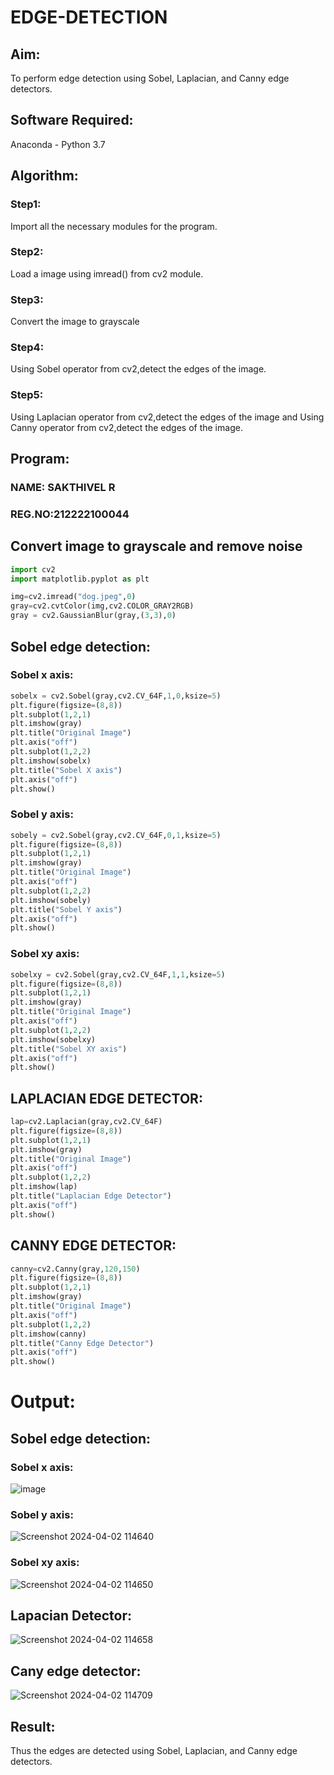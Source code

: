 # EDGE-DETECTION
## Aim:
To perform edge detection using Sobel, Laplacian, and Canny edge detectors.

## Software Required:
Anaconda - Python 3.7

## Algorithm:
### Step1:
Import all the necessary modules for the program.

### Step2:
Load a image using imread() from cv2 module.

### Step3:
Convert the image to grayscale

### Step4:
Using Sobel operator from cv2,detect the edges of the image.

### Step5:

Using Laplacian operator from cv2,detect the edges of the image and Using Canny operator from cv2,detect the edges of the image.

## Program:
### NAME: SAKTHIVEL R
### REG.NO:212222100044

## Convert image to grayscale and remove noise
```python
import cv2
import matplotlib.pyplot as plt

img=cv2.imread("dog.jpeg",0)
gray=cv2.cvtColor(img,cv2.COLOR_GRAY2RGB)
gray = cv2.GaussianBlur(gray,(3,3),0)

```
## Sobel edge detection:
### Sobel x axis:
```python
sobelx = cv2.Sobel(gray,cv2.CV_64F,1,0,ksize=5)
plt.figure(figsize=(8,8))
plt.subplot(1,2,1)
plt.imshow(gray)
plt.title("Original Image")
plt.axis("off")
plt.subplot(1,2,2)
plt.imshow(sobelx)
plt.title("Sobel X axis")
plt.axis("off")
plt.show()
```
### Sobel y axis:
```python
sobely = cv2.Sobel(gray,cv2.CV_64F,0,1,ksize=5)
plt.figure(figsize=(8,8))
plt.subplot(1,2,1)
plt.imshow(gray)
plt.title("Original Image")
plt.axis("off")
plt.subplot(1,2,2)
plt.imshow(sobely)
plt.title("Sobel Y axis")
plt.axis("off")
plt.show()
```
### Sobel xy axis:
```python
sobelxy = cv2.Sobel(gray,cv2.CV_64F,1,1,ksize=5)
plt.figure(figsize=(8,8))
plt.subplot(1,2,1)
plt.imshow(gray)
plt.title("Original Image")
plt.axis("off")
plt.subplot(1,2,2)
plt.imshow(sobelxy)
plt.title("Sobel XY axis")
plt.axis("off")
plt.show()
```
## LAPLACIAN EDGE DETECTOR:

```python
lap=cv2.Laplacian(gray,cv2.CV_64F)
plt.figure(figsize=(8,8))
plt.subplot(1,2,1)
plt.imshow(gray)
plt.title("Original Image")
plt.axis("off")
plt.subplot(1,2,2)
plt.imshow(lap)
plt.title("Laplacian Edge Detector")
plt.axis("off")
plt.show()
```

## CANNY EDGE DETECTOR:

```python
canny=cv2.Canny(gray,120,150)
plt.figure(figsize=(8,8))
plt.subplot(1,2,1)
plt.imshow(gray)
plt.title("Original Image")
plt.axis("off")
plt.subplot(1,2,2)
plt.imshow(canny)
plt.title("Canny Edge Detector")
plt.axis("off")
plt.show()
```
# Output:
## Sobel edge detection:
### Sobel x axis:
![image](https://github.com/Gokul0117/EDGE-DETECTION/assets/121165938/92fcd997-995d-4494-ba92-c4a6bff9a035)


### Sobel y axis:
![Screenshot 2024-04-02 114640](https://github.com/Gokul0117/EDGE-DETECTION/assets/121165938/87ea9bfd-da26-4fd0-a01e-d05e373fe59d)


### Sobel xy axis:

![Screenshot 2024-04-02 114650](https://github.com/Gokul0117/EDGE-DETECTION/assets/121165938/86b28369-af22-4f89-93d9-0bfcaff6437e)


## Lapacian Detector:

![Screenshot 2024-04-02 114658](https://github.com/Gokul0117/EDGE-DETECTION/assets/121165938/a2dd2b3f-f06a-4164-8c9b-188f0264fb24)

## Cany edge detector:
![Screenshot 2024-04-02 114709](https://github.com/Gokul0117/EDGE-DETECTION/assets/121165938/a6eb85fb-c53b-4565-b56c-5d94a882a3a5)


## Result:
Thus the edges are detected using Sobel, Laplacian, and Canny edge detectors.
